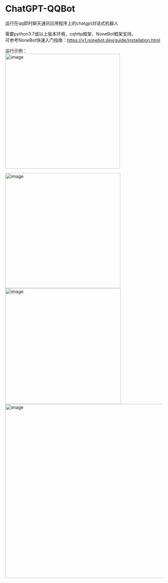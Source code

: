 # ChatGPT-QQBot
运行在qq即时聊天通讯应用程序上的chatgpt对话式机器人

需要python3.7或以上版本环境，cqhttp框架、NoneBot框架支持。\
可参考NoneBot快速入门指南：https://v1.nonebot.dev/guide/installation.html

运行示例：\
<img width="367" alt="image" src="https://github.com/echowz/ChatGPT-QQBot/assets/96864516/1237f813-9e36-4a22-8d9a-95efcf101e99">

<img width="368" alt="image" src="https://github.com/echowz/ChatGPT-QQBot/assets/96864516/dd4b20eb-976a-491d-a10b-fa250e8d0b2e">

<img width="370" alt="image" src="https://github.com/echowz/ChatGPT-QQBot/assets/96864516/048ff3cd-e71d-44ae-bd5e-fc517e4df907">

<img width="556" alt="image" src="https://github.com/echowz/ChatGPT-QQBot/assets/96864516/82da8a17-f459-4434-91cf-aeda8649dc3e">
